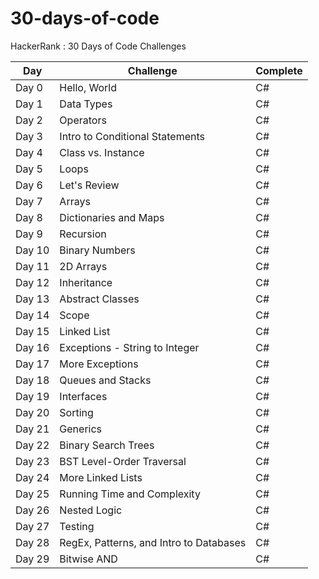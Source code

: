 # 30-days-of-code

HackerRank : 30 Days of Code Challenges  

| Day | Challenge | Complete
| --- | --- | --- |
Day 0 | Hello, World | C# |
Day 1 | Data Types | C# |
Day 2 | Operators | C# |
Day 3 | Intro to Conditional Statements | C# |
Day 4 | Class vs. Instance | C# |
Day 5 | Loops | C# |
Day 6 | Let's Review | C# |
Day 7 | Arrays | C# |
Day 8 | Dictionaries and Maps | C# |
Day 9 | Recursion | C# |
Day 10 | Binary Numbers | C# |
Day 11 | 2D Arrays | C# |
Day 12 | Inheritance | C# |
Day 13 | Abstract Classes | C# |
Day 14 | Scope | C# |
Day 15 | Linked List | C# |
Day 16 | Exceptions - String to Integer | C# |
Day 17 | More Exceptions | C# |
Day 18 | Queues and Stacks | C# |
Day 19 | Interfaces | C# |
Day 20 | Sorting | C# |
Day 21 | Generics | C# |
Day 22 | Binary Search Trees | C# |
Day 23 | BST Level-Order Traversal | C# |
Day 24 | More Linked Lists | C# |
Day 25 | Running Time and Complexity | C# |
Day 26 | Nested Logic | C# |
Day 27 | Testing | C# |
Day 28 | RegEx, Patterns, and Intro to Databases | C# |
Day 29 | Bitwise AND | C# |
